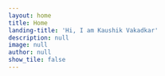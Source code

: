 ```yaml
---
layout: home
title: Home
landing-title: 'Hi, I am Kaushik Vakadkar'
description: null
image: null
author: null
show_tile: false
---
```


